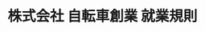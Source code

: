 # 株式会社 自転車創業 就業規則
<!--  ------------------------------------------------------------------------------------  -->